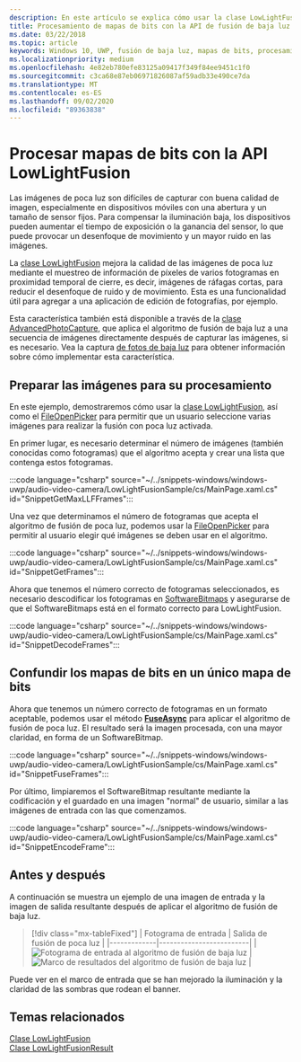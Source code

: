 ```yaml
---
description: En este artículo se explica cómo usar la clase LowLightFusion para procesar mapas de bits.
title: Procesamiento de mapas de bits con la API de fusión de baja luz
ms.date: 03/22/2018
ms.topic: article
keywords: Windows 10, UWP, fusión de baja luz, mapas de bits, procesamiento de imágenes
ms.localizationpriority: medium
ms.openlocfilehash: 4e82eb780efe83125a09417f349f84ee9451c1f0
ms.sourcegitcommit: c3ca68e87eb06971826087af59adb33e490ce7da
ms.translationtype: MT
ms.contentlocale: es-ES
ms.lasthandoff: 09/02/2020
ms.locfileid: "89363838"
---
```

# <a name="process-bitmaps-with-the-lowlightfusion-api"></a>Procesar mapas de bits con la API LowLightFusion

Las imágenes de poca luz son difíciles de capturar con buena calidad de imagen, especialmente en dispositivos móviles con una abertura y un tamaño de sensor fijos. Para compensar la iluminación baja, los dispositivos pueden aumentar el tiempo de exposición o la ganancia del sensor, lo que puede provocar un desenfoque de movimiento y un mayor ruido en las imágenes. 

La [clase LowLightFusion](/uwp/api/windows.media.core.lowlightfusion) mejora la calidad de las imágenes de poca luz mediante el muestreo de información de píxeles de varios fotogramas en proximidad temporal de cierre, es decir, imágenes de ráfagas cortas, para reducir el desenfoque de ruido y de movimiento. Esta es una funcionalidad útil para agregar a una aplicación de edición de fotografías, por ejemplo.

Esta característica también está disponible a través de la [clase AdvancedPhotoCapture](/uwp/api/Windows.Media.Capture.AdvancedPhotoCapture), que aplica el algoritmo de fusión de baja luz a una secuencia de imágenes directamente después de capturar las imágenes, si es necesario. Vea la captura [de fotos de baja luz](./high-dynamic-range-hdr-photo-capture.md#low-light-photo-capture) para obtener información sobre cómo implementar esta característica.

## <a name="prepare-the-images-for-processing"></a>Preparar las imágenes para su procesamiento

En este ejemplo, demostraremos cómo usar la [clase LowLightFusion](/uwp/api/windows.media.core.lowlightfusion), así como el [FileOpenPicker](/uwp/api/Windows.Storage.Pickers.FileOpenPicker) para permitir que un usuario seleccione varias imágenes para realizar la fusión con poca luz activada.

En primer lugar, es necesario determinar el número de imágenes (también conocidas como fotogramas) que el algoritmo acepta y crear una lista que contenga estos fotogramas.

:::code language="csharp" source="~/../snippets-windows/windows-uwp/audio-video-camera/LowLightFusionSample/cs/MainPage.xaml.cs" id="SnippetGetMaxLLFFrames":::

Una vez que determinamos el número de fotogramas que acepta el algoritmo de fusión de poca luz, podemos usar la [FileOpenPicker](/uwp/api/Windows.Storage.Pickers.FileOpenPicker) para permitir al usuario elegir qué imágenes se deben usar en el algoritmo.

:::code language="csharp" source="~/../snippets-windows/windows-uwp/audio-video-camera/LowLightFusionSample/cs/MainPage.xaml.cs" id="SnippetGetFrames":::

Ahora que tenemos el número correcto de fotogramas seleccionados, es necesario descodificar los fotogramas en [SoftwareBitmaps](/uwp/api/Windows.Graphics.Imaging.SoftwareBitmap) y asegurarse de que el SoftwareBitmaps está en el formato correcto para LowLightFusion.

:::code language="csharp" source="~/../snippets-windows/windows-uwp/audio-video-camera/LowLightFusionSample/cs/MainPage.xaml.cs" id="SnippetDecodeFrames":::


## <a name="fuse-the-bitmaps-into-a-single-bitmap"></a>Confundir los mapas de bits en un único mapa de bits

Ahora que tenemos un número correcto de fotogramas en un formato aceptable, podemos usar el método **[FuseAsync](/uwp/api/windows.media.core.lowlightfusion.fuseasync)** para aplicar el algoritmo de fusión de poca luz. El resultado será la imagen procesada, con una mayor claridad, en forma de un SoftwareBitmap. 

:::code language="csharp" source="~/../snippets-windows/windows-uwp/audio-video-camera/LowLightFusionSample/cs/MainPage.xaml.cs" id="SnippetFuseFrames":::

Por último, limpiaremos el SoftwareBitmap resultante mediante la codificación y el guardado en una imagen "normal" de usuario, similar a las imágenes de entrada con las que comenzamos.

:::code language="csharp" source="~/../snippets-windows/windows-uwp/audio-video-camera/LowLightFusionSample/cs/MainPage.xaml.cs" id="SnippetEncodeFrame":::


## <a name="before-and-after"></a>Antes y después

A continuación se muestra un ejemplo de una imagen de entrada y la imagen de salida resultante después de aplicar el algoritmo de fusión de baja luz.

> [!div class="mx-tableFixed"] 
| Fotograma de entrada | Salida de fusión de poca luz | 
|-------------|-------------------------|
| ![Fotograma de entrada al algoritmo de fusión de baja luz](./images/LLF-Input.png) | ![Marco de resultados del algoritmo de fusión de baja luz](./images/LLF-Output.png) |

Puede ver en el marco de entrada que se han mejorado la iluminación y la claridad de las sombras que rodean el banner.

## <a name="related-topics"></a>Temas relacionados 
[Clase LowLightFusion](/uwp/api/windows.media.core.lowlightfusion)  
[Clase LowLightFusionResult](/uwp/api/windows.media.core.lowlightfusionresult)
